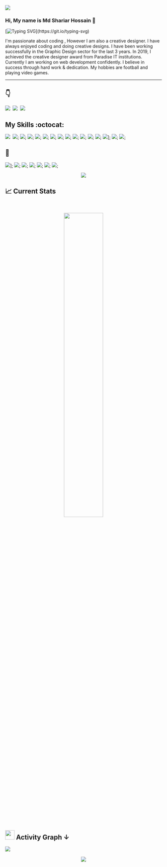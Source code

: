 <img src="https://i.ibb.co/0Dx0WYv/Github-cover.jpg"/>


### **Hi, My name is Md Shariar Hossain** :wave:
[![Typing SVG](https://readme-typing-svg.herokuapp.com?font=Fira+Code&pause=1000&color=4CF78CE6&width=435&lines=I+am+a+Web-developer..!+%26;.)](https://git.io/typing-svg)

<p>I'm passionate about coding , However I am also a creative designer. I have always enjoyed coding and doing creative designs. I have been working successfully in the Graphic Design sector for the last 3 years. In 2019, I achieved the creative designer award from Paradise IT institutions. Currently I am working on web development confidently. I believe in success through hard work & dedication.  My hobbies are football and playing video games.</p>
<hr/>


## **:point_down:**

[<img src="https://img.shields.io/badge/Facebook-1877F2?style=for-the-badge&logo=facebook&logoColor=white" />][facebook]&nbsp;
[<img src="https://img.shields.io/badge/LinkedIn-0077B5?style=for-the-badge&logo=linkedin&logoColor=white" />][linkedin]&nbsp;
[<img src="https://img.shields.io/badge/GitHub-100000?style=for-the-badge&logo=github&logoColor=white" />][instagram]&nbsp;




## **My Skills :octocat:**

<img src="https://img.shields.io/badge/html5%20-%23e34f26.svg?&style=for-the-badge&logo=html5&logoColor=white" />&nbsp;
<img src="https://img.shields.io/badge/css3%20-%231572B6.svg?&style=for-the-badge&logo=css3&logoColor=white" />;
<img src="https://img.shields.io/badge/Tailwind_CSS-38B2AC?style=for-the-badge&logo=tailwind-css&logoColor=white"/>;
<img src="https://img.shields.io/badge/Bootstrap-563D7C?style=for-the-badge&logo=bootstrap&logoColor=white" />;
<img src="https://img.shields.io/badge/javascript%20-%23F7DF1E.svg?&style=for-the-badge&logo=javascript&logoColor=white" />;
<img src="https://img.shields.io/badge/TypeScript-007ACC?style=for-the-badge&logo=typescript&logoColor=white" />;
<img src="https://img.shields.io/badge/React-20232A?style=for-the-badge&logo=react&logoColor=61DAFB" />;
<img src="https://img.shields.io/badge/Redux-593D88?style=for-the-badge&logo=redux&logoColor=white" />;
<img src="https://img.shields.io/badge/Firebase-0396de?style=for-the-badge&logo=firebase&logoColor=yellow" />;
<img src="https://img.shields.io/badge/Material--UI-0081CB?style=for-the-badge&logo=material-ui&logoColor=white" />;
<img src="https://img.shields.io/badge/Node-43853D?style=for-the-badge&logo=node.js&logoColor=white" />;
<img src="https://img.shields.io/badge/Express-43853D?style=for-the-badge&logo=express&logoColor=white" />;
<img src="https://img.shields.io/badge/MongoDB-4EA94B?style=for-the-badge&logo=mongodb&logoColor=white" />;
<img src="https://img.shields.io/badge/UI%20UX-4db5ff?style=for-the-badge&logo=&logoColor=4db5ff" />];
<img src="https://img.shields.io/badge/Logo%20Design-5b5a5a?style=for-the-badge&logo=&logoColor=4db5ff" />;
<img src="https://img.shields.io/badge/Brand%20Design-ff6b4e?style=for-the-badge&logo=&logoColor=4db5ff" />;
<br/>

## **:wrench:**

<img src="https://img.shields.io/badge/Git-e94e31?style=for-the-badge&logo=git&logoColor=white" />];
<img src="https://img.shields.io/badge/VS CODE-007ACC?style=for-the-badge&logo=visual%20studio%20code&logoColor=white" />;
<img src="https://img.shields.io/badge/Netlify-00C7B7?style=for-the-badge&logo=netlify&logoColor=white" />;
<img src="https://img.shields.io/badge/Heroku-430098?style=for-the-badge&logo=heroku&logoColor=white" />;
<img src="https://img.shields.io/badge/Webpack-1b74ba?style=for-the-badge&logo=webpack&logoColor=white" />;
<img src="https://img.shields.io/badge/Illustrator-470000?style=for-the-badge&logo=adobe%20illustrator&logoColor=#310000" />;
<img src="https://img.shields.io/badge/Photoshop-001d34?style=for-the-badge&logo=adobe%20photoshop&logoColor=#310000" />;
<br/>

<p align="center">
  <img src="https://metrics.lecoq.io/mdnaimurrahaman?template=classic&repositories.affiliations=&base.header=0&base.activity=0&base.community=0&base.repositories=0&base.metadata=0&isocalendar=1&base=header%2C%20activity%2C%20community%2C%20repositories%2C%20metadata&base.indepth=false&base.hireable=false&isocalendar=false&isocalendar.duration=half-year&config.timezone=Asia%2FDhaka&config.octicon=true"/>
</p>

## :chart_with_upwards_trend: Current Stats

<br />

<p align="center">
  <img width="50%" src="https://github-readme-streak-stats.herokuapp.com?user=shariarhossain17&theme=prussian&hide_border=true)](https://git.io/streak-stats" />
</p>



## <img src="https://media.giphy.com/media/iY8CRBdQXODJSCERIr/giphy.gif" width="30px" height="30px"> **Activity Graph &#8595;**
 <a href="https://github.com/shariarhossain17">
  <img src="https://activity-graph.herokuapp.com/graph?username=shariarhossain17&theme=react-dark" />
 </a>
 <br/>
 
 <br clear="both">

<div align="center">
  <img src="https://visitor-badge.laobi.icu/badge?page_id=mdnaimurrahaman.mdnaimurrahaman&left_color=deepskyblue&right_color=blue"  />
</div>

###

[facebook]: https://www.facebook.com/sh.shariar17/ 'Facebook'
[linkedin]: https://www.linkedin.com/in/shariarhossain17/ 'LinkedIn'
[instagram]: https://www.instagram.com/shariar1723/ 'Instagram'


